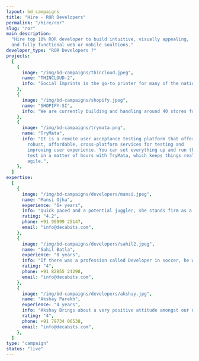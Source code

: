 ```yaml
---
layout: bd_campaigns
title: "Hire - ROR Developers"
permalink: "/hire/ror"
slug: "ror"
main_description:
  "Hire top 10% ROR developer to build intuitive, visually appealing,
  and fully functional web or mobile soultions."
developer_type: "ROR Developers ?"
projects:
  [
    {
      image: "/img/bd-campaigns/thincloud.jpeg",
      name: "THINCLOUD-2",
      info: "Social Imprints is the go-to printer for many of the nation’s top brands that utilize high-quality branded merchandise as a meaningful part of their marketing strategy.",
    },
    {
      image: "/img/bd-campaigns/shopify.jpeg",
      name: "SHOPIFY-SI",
      info: "We are currently building and handling around 40 stores for various clients of Social Imprints such as Stripe, Adobe. Elastic etc. We are also maintaining over 10 Shopify Custom Apps for many use cases like promo code generation, E-Wallet etc.",
    },
    {
      image: "/img/bd-campaigns/trymata.png",
      name: "TryMata",
      info: "It is a remote user acceptance testing platform that offers
        robust, affordable, cross-platform services for testing and
        improving user experience. You can set everything up and run the
        test in a matter of hours with TryMata, which keeps things really
        agile.",
    },
  ]
expertise:
  [
    {
      image: "/img/bd-campaigns/developers/mansi.jpeg",
      name: "Mansi Ojha",
      experience: "6+ years",
      info: "Quick paced and a potential juggler, she stands firm as a completely laser focussed Software developer who never fails to amaze everyone with her skills.",
      rating: "4.2",
      phone: +91 99999 25147,
      email: "info@decabits.com",
    },
    {
      image: "/img/bd-campaigns/developers/sahil2.jpeg",
      name: "Sahil Batla",
      experience: "8 years",
      info: "If there was a profession called Developer in soccer, he would have been the brand ambassador but till the game officially launches, he is a master at his work as a tech lead. With a vast range of skills and experience of 6+ years at the technical end, he geared up to take Decabits under his wings a year back.",
      rating: "4",
      phone: +91 82855 24298,
      email: "info@decabits.com",
    },
    {
      image: "/img/bd-campaigns/developers/akshay.jpg",
      name: "Akshay Parekh",
      experience: "4 years",
      info: "Akshay Brings about a very positive attitude amongst our organisation and his way of working is different from others but remarkable on the other hand !",
      rating: "4",
      phone: +91 79734 06538,
      email: "info@decabits.com",
    },
  ]
type: "campaign"
status: "live"
---
```

